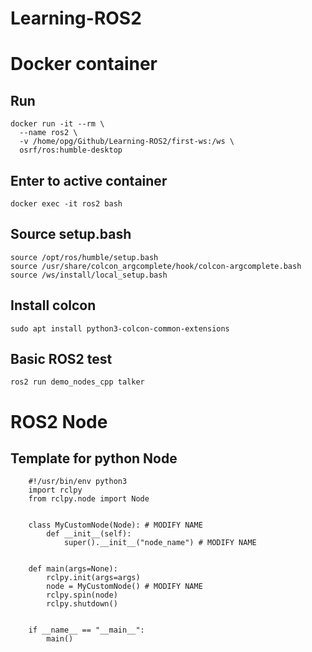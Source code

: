 # Learning-ROS2

# Docker container
## Run
```
docker run -it --rm \
  --name ros2 \
  -v /home/opg/Github/Learning-ROS2/first-ws:/ws \
  osrf/ros:humble-desktop
```
## Enter to active container 
```
docker exec -it ros2 bash
```

## Source setup.bash
```
source /opt/ros/humble/setup.bash
source /usr/share/colcon_argcomplete/hook/colcon-argcomplete.bash
source /ws/install/local_setup.bash
```
## Install colcon
```
sudo apt install python3-colcon-common-extensions
```

## Basic ROS2 test 
```
ros2 run demo_nodes_cpp talker
```


# ROS2 Node
## Template for python Node
```
    #!/usr/bin/env python3
    import rclpy
    from rclpy.node import Node
     
     
    class MyCustomNode(Node): # MODIFY NAME
        def __init__(self):
            super().__init__("node_name") # MODIFY NAME
     
     
    def main(args=None):
        rclpy.init(args=args)
        node = MyCustomNode() # MODIFY NAME
        rclpy.spin(node)
        rclpy.shutdown()
     
     
    if __name__ == "__main__":
        main()
```